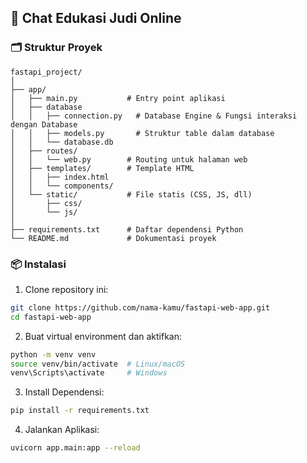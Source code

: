## 💬 Chat Edukasi Judi Online


### 🗂 Struktur Proyek
```
fastapi_project/
│
├── app/
│   ├── main.py           # Entry point aplikasi  
│   ├── database           
│   │   ├── connection.py   # Database Engine & Fungsi interaksi dengan Database
│   │   ├── models.py       # Struktur table dalam database
│   │   └── database.db
│   ├── routes/
│   │   └── web.py        # Routing untuk halaman web
│   ├── templates/        # Template HTML
│   │   ├── index.html  
│   │   └── components/
│   └── static/           # File statis (CSS, JS, dll)
│       ├── css/
│       └── js/
│ 
├── requirements.txt      # Daftar dependensi Python
└── README.md             # Dokumentasi proyek
```

### 📦 Instalasi

1. Clone repository ini:
```bash
git clone https://github.com/nama-kamu/fastapi-web-app.git
cd fastapi-web-app
```
2. Buat virtual environment dan aktifkan:
```bash
python -m venv venv
source venv/bin/activate  # Linux/macOS
venv\Scripts\activate     # Windows
```
3. Install Dependensi:
```bash
pip install -r requirements.txt 
```

4. Jalankan Aplikasi:
```bash
uvicorn app.main:app --reload
```


